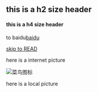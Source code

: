 ## this is a h2 size header

#### this is a h4 size header

to baidu[baidu](https://www.baidu.com)

[skip to READ](READ.md)

here is a internet picture

![菜鸟图标](http://static.runoob.com/images/runoob-logo.png)

here is a local picture
